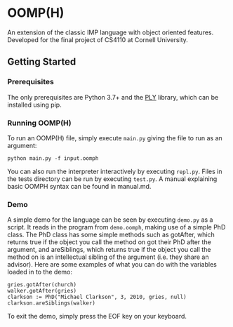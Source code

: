 # OOMP(H)

An extension of the classic IMP language with object oriented features. Developed for the final project of CS4110 at Cornell University.

## Getting Started

### Prerequisites

The only prerequisites are Python 3.7+ and the [PLY](https://github.com/dabeaz/ply) library, which can be installed using pip.

### Running OOMP(H)

To run an OOMP(H) file, simply execute `main.py` giving the file to run as an argument:

```
python main.py -f input.oomph
```

You can also run the interpreter interactively by executing `repl.py`. Files in the tests directory can be run by executing `test.py`. A manual explaining basic OOMPH syntax can be found in manual.md. 

### Demo

A simple demo for the language can be seen by executing `demo.py` as a script. It reads in the program from `demo.oomph`, making use of a simple PhD class.
The PhD class has some simple methods such as gotAfter, which returns true if the object you call the method on got their PhD after the argument, and areSiblings,
which returns true if the object you call the method on is an intellectual sibling of the argument (i.e. they share an advisor).
Here are some examples of what you can do with the variables loaded in to the demo:

```
gries.gotAfter(church)
walker.gotAfter(gries)
clarkson := PhD("Michael Clarkson", 3, 2010, gries, null)
clarkson.areSiblings(walker)
```

To exit the demo, simply press the EOF key on your keyboard.
